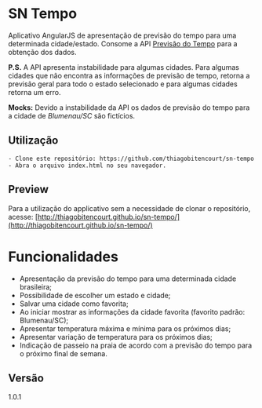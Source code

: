 # SN Tempo

Aplicativo AngularJS de apresentação de previsão do tempo para uma determinada cidade/estado. Consome a API [Previsão do Tempo](http://developers.agenciaideias.com.br/tempo) para a obtenção dos dados.

__P.S.__ A API apresenta instabilidade para algumas cidades. Para algumas cidades que não encontra as informações de previsão de tempo, retorna a previsão geral para todo o estado selecionado e para algumas cidades retorna um erro.

__Mocks:__ Devido a instabilidade da API os dados de previsão do tempo para a cidade de _Blumenau/SC_ são fictícios.


## Utilização

    - Clone este repositório: https://github.com/thiagobitencourt/sn-tempo
    - Abra o arquivo index.html no seu navegador.

## Preview

Para a utilização do applicativo sem a necessidade de clonar o repositório, acesse: [http://thiagobitencourt.github.io/sn-tempo/](http://thiagobitencourt.github.io/sn-tempo/)

# Funcionalidades

- Apresentação da previsão do tempo para uma determinada cidade brasileira;
- Possibilidade de escolher um estado e cidade;
- Salvar uma cidade como favorita;
- Ao iniciar mostrar as informações da cidade favorita (favorito padrão: Blumenau/SC);
- Apresentar temperatura máxima e mínima para os próximos dias;
- Apresentar variação de temperatura para os próximos dias;
- Indicação de passeio na praia de acordo com a previsão do tempo para o próximo final de semana.

## Versão
1.0.1
